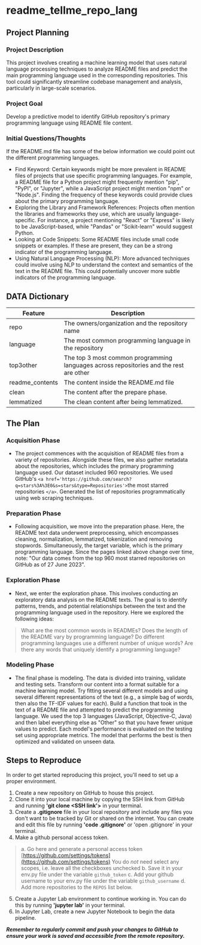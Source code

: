 # readme_tellme_repo_lang

## Project Planning

### Project Description

This project involves creating a machine learning model that uses natural language processing techniques to analyze README files and predict the main programming language used in the corresponding repositories. This tool could significantly streamline codebase management and analysis, particularly in large-scale scenarios.

### Project Goal

Develop a predictive model to identify GitHub repository's primary programming language using README file content.

### Initial Questions/Thoughts

If the README.md file has some of the below information we could point out the different programming languages.

- Find Keyword: Certain keywords might be more prevalent in README files of projects that use specific programming languages. For example, a README file for a Python project might frequently mention "pip", "PyPI", or "Jupyter", while a JavaScript project might mention "npm" or "Node.js". Finding the frequency of these keywords could provide clues about the primary programming language.
- Exploring the Library and Framework References: Projects often mention the libraries and frameworks they use, which are usually language-specific. For instance, a project mentioning "React" or "Express" is likely to be JavaScript-based, while "Pandas" or "Scikit-learn" would suggest Python.
- Looking at Code Snippets: Some README files include small code snippets or examples. If these are present, they can be a strong indicator of the programming language.
- Using Natural Language Processing (NLP): More advanced techniques could involve using NLP to understand the context and semantics of the text in the README file. This could potentially uncover more subtle indicators of the programming language.

## DATA Dictionary

| Feature         | Description                                                                             |
| --------------- | --------------------------------------------------------------------------------------- |
| repo            | The owners/organization and the repository name                                         |
| language        | The most common programming language in the repository                                  |
| top3other       | The top 3 most common programming languages across repositories and the rest are other |
| readme_contents | The content inside the README.md file                                                   |
| clean           | The content after the prepare phase.                                                    |
| lemmatized      | The clean content after being lemmatized.                                               |

## The Plan

### Acquisition Phase

- The project commences with the acquisition of README files from a variety of repositories. Alongside these files, we also gather metadata about the repositories, which includes the primary programming language used. Our dataset included 960 repositories. We used GitHub's `<a href='https://github.com/search?q=stars%3A%3E0&s=stars&type=Repositories'>`the most starred repositories `</a>`. Generated the list of repositories programmatically using web scraping techniques.

### Preparation Phase

- Following acquisition, we move into the preparation phase. Here, the README text data underwent preprocessing, which encompasses cleaning, normalization, lemmatized, tokenization and removing stopwords. Simultaneously, the target variable, which is the primary programming language. Since the pages linked above change over time, note: "Our data comes from the top 960 most starred repositories on GitHub as of 27 June 2023".

### Exploration Phase

- Next, we enter the exploration phase. This involves conducting an exploratory data analysis on the README texts. The goal is to identify patterns, trends, and potential relationships between the text and the programming language used in the repository. Here we explored the following ideas:

> What are the most common words in READMEs?
> Does the length of the README vary by programming language?
> Do different programming languages use a different number of unique words?
> Are there any words that uniquely identify a programming language?

### Modeling Phase

- The final phase is modeling. The data is divided into training, validate and testing sets. Transform our content into a format suitable for a machine learning model. Try fitting several different models and using several different representations of the text (e.g., a simple bag of words, then also the TF-IDF values for each). Build a function that took in the text of a README file and attempted to predict the programming language. We used the top 3 languages (JavaScript, Objective-C, Java) and then label everything else as "Other" so that you have fewer unique values to predict. Each model's performance is evaluated on the testing set using appropriate metrics. The model that performs the best is then optimized and validated on unseen data.

## Steps to Reproduce

In order to get started reproducing this project, you'll need to set up a proper environment.

1. Create a new repository on GitHub to house this project.
2. Clone it into your local machine by copying the SSH link from GitHub and running **'git clone <SSH link'>** in your terminal.
3. Create a **.gitignore** file in your local repository and include any files you don't want to be tracked by Git or shared on the internet. You can create and edit this file by running **'code .gitignore'** or 'open .gitignore' in your terminal.
4. Make a github personal access token.

> a. Go here and generate a personal access token [https://github.com/settings/tokens](https://github.com/settings/tokens)
> You do _not_ need select any scopes, i.e. leave all the checkboxes unchecked
> b. Save it in your env.py file under the variable `github_token`
> c. Add your github username to your env.py file under the variable `github_username`
> d. Add more repositories to the `REPOS` list below.

5. Create a Jupyter Lab environment to continue working in. You can do this by running **'jupyter lab'** in your terminal.
6. In Jupyter Lab, create a new Jupyter Notebook to begin the data pipeline.

***Remember to regularly commit and push your changes to GitHub to ensure your work is saved and accessible from the remote repository.***
